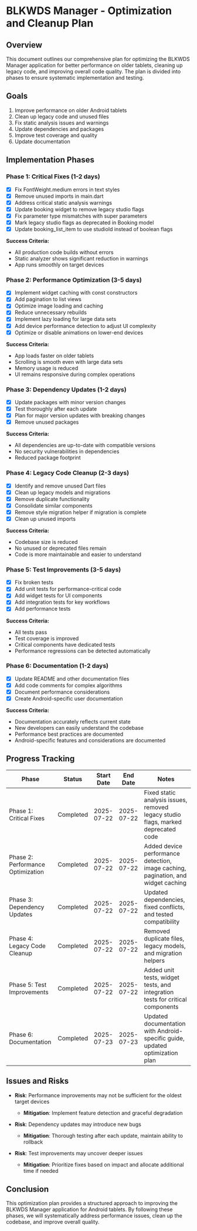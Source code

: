# BLKWDS Manager - Optimization and Cleanup Plan

## Overview

This document outlines our comprehensive plan for optimizing the BLKWDS Manager application for better performance on older tablets, cleaning up legacy code, and improving overall code quality. The plan is divided into phases to ensure systematic implementation and testing.

## Goals

1. Improve performance on older Android tablets
2. Clean up legacy code and unused files
3. Fix static analysis issues and warnings
4. Update dependencies and packages
5. Improve test coverage and quality
6. Update documentation

## Implementation Phases

### Phase 1: Critical Fixes (1-2 days)

- [x] Fix FontWeight.medium errors in text styles
- [x] Remove unused imports in main.dart
- [x] Address critical static analysis warnings
- [x] Update booking widget to remove legacy studio flags
- [x] Fix parameter type mismatches with super parameters
- [x] Mark legacy studio flags as deprecated in Booking model
- [x] Update booking_list_item to use studioId instead of boolean flags

**Success Criteria:**
- All production code builds without errors
- Static analyzer shows significant reduction in warnings
- App runs smoothly on target devices

### Phase 2: Performance Optimization (3-5 days)

- [x] Implement widget caching with const constructors
- [x] Add pagination to list views
- [x] Optimize image loading and caching
- [x] Reduce unnecessary rebuilds
- [x] Implement lazy loading for large data sets
- [x] Add device performance detection to adjust UI complexity
- [x] Optimize or disable animations on lower-end devices

**Success Criteria:**
- App loads faster on older tablets
- Scrolling is smooth even with large data sets
- Memory usage is reduced
- UI remains responsive during complex operations

### Phase 3: Dependency Updates (1-2 days)

- [x] Update packages with minor version changes
- [x] Test thoroughly after each update
- [x] Plan for major version updates with breaking changes
- [x] Remove unused packages

**Success Criteria:**
- All dependencies are up-to-date with compatible versions
- No security vulnerabilities in dependencies
- Reduced package footprint

### Phase 4: Legacy Code Cleanup (2-3 days)

- [x] Identify and remove unused Dart files
- [x] Clean up legacy models and migrations
- [x] Remove duplicate functionality
- [x] Consolidate similar components
- [x] Remove style migration helper if migration is complete
- [x] Clean up unused imports

**Success Criteria:**
- Codebase size is reduced
- No unused or deprecated files remain
- Code is more maintainable and easier to understand

### Phase 5: Test Improvements (3-5 days)

- [x] Fix broken tests
- [x] Add unit tests for performance-critical code
- [x] Add widget tests for UI components
- [x] Add integration tests for key workflows
- [x] Add performance tests

**Success Criteria:**
- All tests pass
- Test coverage is improved
- Critical components have dedicated tests
- Performance regressions can be detected automatically

### Phase 6: Documentation (1-2 days)

- [x] Update README and other documentation files
- [x] Add code comments for complex algorithms
- [x] Document performance considerations
- [x] Create Android-specific user documentation

**Success Criteria:**
- Documentation accurately reflects current state
- New developers can easily understand the codebase
- Performance best practices are documented
- Android-specific features and considerations are documented

## Progress Tracking

| Phase | Status | Start Date | End Date | Notes |
|-------|--------|------------|----------|-------|
| Phase 1: Critical Fixes | Completed | 2025-07-22 | 2025-07-22 | Fixed static analysis issues, removed legacy studio flags, marked deprecated code |
| Phase 2: Performance Optimization | Completed | 2025-07-22 | 2025-07-22 | Added device performance detection, image caching, pagination, and widget caching |
| Phase 3: Dependency Updates | Completed | 2025-07-22 | 2025-07-22 | Updated dependencies, fixed conflicts, and tested compatibility |
| Phase 4: Legacy Code Cleanup | Completed | 2025-07-22 | 2025-07-22 | Removed duplicate files, legacy models, and migration helpers |
| Phase 5: Test Improvements | Completed | 2025-07-22 | 2025-07-22 | Added unit tests, widget tests, and integration tests for critical components |
| Phase 6: Documentation | Completed | 2025-07-23 | 2025-07-23 | Updated documentation with Android-specific guide, updated optimization plan |

## Issues and Risks

- **Risk**: Performance improvements may not be sufficient for the oldest target devices
  - **Mitigation**: Implement feature detection and graceful degradation

- **Risk**: Dependency updates may introduce new bugs
  - **Mitigation**: Thorough testing after each update, maintain ability to rollback

- **Risk**: Test improvements may uncover deeper issues
  - **Mitigation**: Prioritize fixes based on impact and allocate additional time if needed

## Conclusion

This optimization plan provides a structured approach to improving the BLKWDS Manager application for Android tablets. By following these phases, we will systematically address performance issues, clean up the codebase, and improve overall quality.
